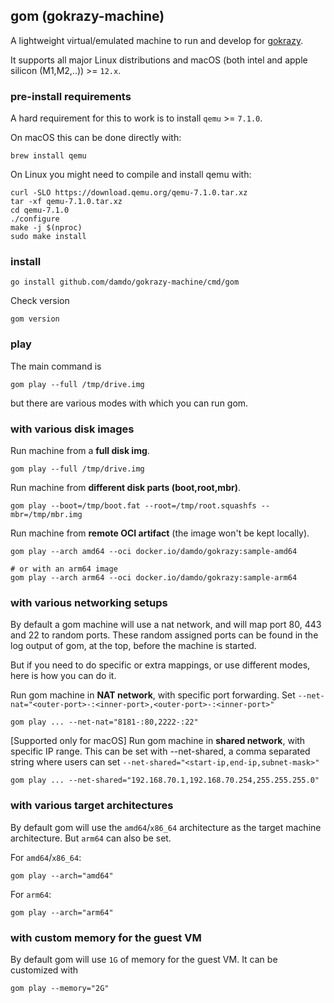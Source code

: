 ## gom (gokrazy-machine)

A lightweight virtual/emulated machine to run and develop for [gokrazy](gokrazy.org).

It supports all major Linux distributions and macOS (both intel and apple silicon (M1,M2,..)) >= `12.x`.

### pre-install requirements

A hard requirement for this to work is to install `qemu` >= `7.1.0`.

On macOS this can be done directly with:
```
brew install qemu
```

On Linux you might need to compile and install qemu with:
```
curl -SLO https://download.qemu.org/qemu-7.1.0.tar.xz
tar -xf qemu-7.1.0.tar.xz
cd qemu-7.1.0
./configure
make -j $(nproc)
sudo make install
```

### install
```
go install github.com/damdo/gokrazy-machine/cmd/gom
```

Check version
```
gom version
```

### play

The main command is
```
gom play --full /tmp/drive.img
```

but there are various modes with which you can run gom.

### with various disk images

Run machine from a **full disk img**.
```
gom play --full /tmp/drive.img
```

Run machine from **different disk parts (boot,root,mbr)**.
```
gom play --boot=/tmp/boot.fat --root=/tmp/root.squashfs --mbr=/tmp/mbr.img
```

Run machine from **remote OCI artifact** (the image won't be kept locally).
```
gom play --arch amd64 --oci docker.io/damdo/gokrazy:sample-amd64

# or with an arm64 image
gom play --arch arm64 --oci docker.io/damdo/gokrazy:sample-arm64
```

### with various networking setups

By default a gom machine will use a nat network, and will map port 80, 443 and 22 to random ports.
These random assigned ports can be found in the log output of gom, at the top, before the machine is started. 

But if you need to do specific or extra mappings, or use different modes, here is how you can do it.

Run gom machine in **NAT network**, with specific port forwarding.
Set `--net-nat="<outer-port>-:<inner-port>,<outer-port>-:<inner-port>"`
```
gom play ... --net-nat="8181-:80,2222-:22"
```

[Supported only for macOS]
Run gom machine in **shared network**, with specific IP range.
This can be set with --net-shared, a comma separated string
where users can set `--net-shared="<start-ip,end-ip,subnet-mask>"`
```
gom play ... --net-shared="192.168.70.1,192.168.70.254,255.255.255.0"
```

### with various target architectures
By default gom will use the `amd64`/`x86_64` architecture as the target machine architecture.
But `arm64` can also be set.

For `amd64`/`x86_64`:
```
gom play --arch="amd64"
```

For `arm64`:
```
gom play --arch="arm64"
```

### with custom memory for the guest VM
By default gom will use `1G` of memory for the guest VM.
It can be customized with
```
gom play --memory="2G"
```
